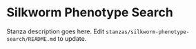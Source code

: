 # Silkworm Phenotype Search

Stanza description goes here. Edit `stanzas/silkworm-phenotype-search/README.md` to update.
